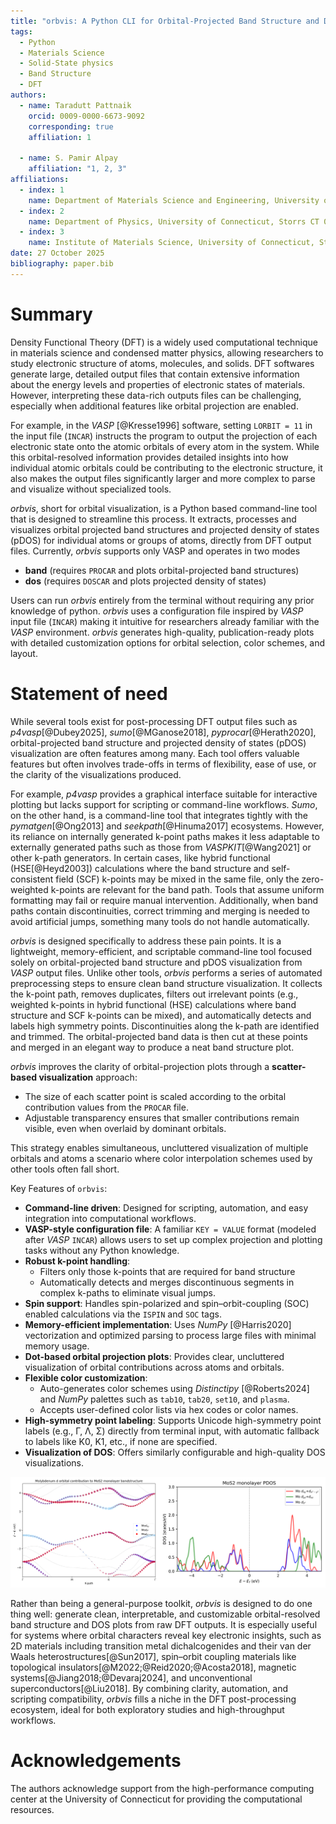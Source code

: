 ```yaml
---
title: "orbvis: A Python CLI for Orbital-Projected Band Structure and DOS in DFT"
tags:
  - Python
  - Materials Science
  - Solid-State physics
  - Band Structure
  - DFT
authors:
  - name: Taradutt Pattnaik
    orcid: 0009-0000-6673-9092
    corresponding: true
    affiliation: 1

  - name: S. Pamir Alpay
    affiliation: "1, 2, 3"
affiliations:
  - index: 1
    name: Department of Materials Science and Engineering, University of Connecticut, Storrs CT 06269 – USA
  - index: 2
    name: Department of Physics, University of Connecticut, Storrs CT 06269 – USA
  - index: 3
    name: Institute of Materials Science, University of Connecticut, Storrs CT 06269 – USA
date: 27 October 2025
bibliography: paper.bib
---
```


# Summary

Density Functional Theory (DFT) is a widely used computational technique in materials science and condensed matter physics, allowing researchers to study electronic structure of atoms, molecules, and solids. DFT softwares generate large, detailed output files that contain extensive information about the energy levels and properties of electronic states of materials. However, interpreting these data-rich outputs files can be challenging, especially when additional features like orbital projection are enabled.

For example, in the *VASP* [@Kresse1996] software, setting `LORBIT = 11` in the input file (`INCAR`) instructs the program to output the projection of each electronic state onto the atomic orbitals of every atom in the system. While this orbital-resolved information provides  detailed insights into how individual atomic orbitals could be contributing to the electronic structure, it also makes the output files significantly larger and more complex to parse and visualize without specialized tools. 

*orbvis*, short for orbital visualization, is a Python based command-line tool that is designed to streamline this process. It extracts, processes and visualizes orbital projected band structures and projected density of states (pDOS) for individual atoms or groups of atoms, directly from DFT output files. Currently, *orbvis* supports only VASP and operates in two modes

- **band** (requires `PROCAR` and plots orbital-projected band structures)  
- **dos** (requires `DOSCAR` and plots projected density of states)  

Users can run *orbvis* entirely from the terminal without requiring any prior knowledge of python. *orbvis* uses a configuration file inspired by *VASP* input file (`INCAR`) making it intuitive for researchers already familiar with the *VASP* environment. *orbvis* generates high-quality, publication-ready plots with detailed customization options for orbital selection, color schemes, and layout.

# Statement of need

While several tools exist for post-processing DFT output files such as *p4vasp*[@Dubey2025], *sumo*[@MGanose2018], *pyprocar*[@Herath2020], orbital-projected band structure and projected density of states (pDOS) visualization are often features among many. Each tool offers valuable features but often involves trade-offs in terms of flexibility, ease of use, or the clarity of the visualizations produced.

For example, *p4vasp* provides a graphical interface suitable for interactive plotting but lacks support for scripting or command-line workflows. *Sumo*, on the other hand, is a command-line tool that integrates tightly with the *pymatgen*[@Ong2013] and *seekpath*[@Hinuma2017] ecosystems. However, its reliance on internally generated k-point paths makes it less adaptable to externally generated paths such as those from *VASPKIT*[@Wang2021] or other k-path generators. In certain cases, like hybrid functional (HSE[@Heyd2003]) calculations where the band structure and self-consistent field (SCF) k-points may be mixed in the same file, only the zero-weighted k-points are relevant for the band path. Tools that assume uniform formatting may fail or require manual intervention. Additionally, when band paths contain discontinuities, correct trimming and merging is needed to avoid artificial jumps, something many tools do not handle automatically.

*orbvis* is designed specifically to address these pain points. It is a lightweight, memory-efficient, and scriptable command-line tool focused solely on orbital-projected band structure and pDOS visualization from *VASP* output files. Unlike other tools, *orbvis* performs a series of automated preprocessing steps to ensure clean band structure visualization. It collects the k-point path, removes duplicates, filters out irrelevant points (e.g., weighted k-points in hybrid functional (HSE) calculations where band structure and SCF k-points can be mixed), and automatically detects and labels high symmetry points. Discontinuities along the k-path are identified and trimmed. The orbital-projected band data is then cut at these points and merged in an elegant way to produce a neat band structure plot.

*orbvis* improves the clarity of orbital-projection plots through a **scatter-based visualization** approach:

- The size of each scatter point is scaled according to the orbital contribution values from the `PROCAR` file.
- Adjustable transparency ensures that smaller contributions remain visible, even when overlaid by dominant orbitals.

This strategy enables simultaneous, uncluttered visualization of multiple orbitals and atoms a scenario where color interpolation schemes used by other tools often fall short.

Key Features of `orbvis`:

- **Command-line driven**: Designed for scripting, automation, and easy integration into computational workflows.
- **VASP-style configuration file**: A familiar `KEY = VALUE` format (modeled after *VASP* `INCAR`) allows users to set up complex projection and plotting tasks without any Python knowledge.
- **Robust k-point handling**: 
  - Filters only those k-points that are required for band structure 
  - Automatically detects and merges discontinuous segments in complex k-paths to eliminate visual jumps.
- **Spin support**: Handles spin-polarized and spin–orbit-coupling (SOC) enabled calculations via the `ISPIN` and `SOC` tags.
- **Memory-efficient implementation**: Uses *NumPy* [@Harris2020] vectorization and optimized parsing to process large files with minimal memory usage.
- **Dot-based orbital projection plots**: Provides clear, uncluttered visualization of orbital contributions across atoms and orbitals.
- **Flexible color customization**: 
  -  Auto-generates color schemes using *Distinctipy* [@Roberts2024] and *NumPy* palettes such as `tab10`, `tab20`, `set10`, and `plasma`. 
  -  Accepts user-defined color lists via hex codes or color names.
- **High-symmetry point labeling**: Supports Unicode high-symmetry point labels (e.g., Γ, Λ, Σ) directly from terminal input, with automatic fallback to labels like K0, K1, etc., if none are specified.
- **Visualization of DOS**: Offers similarly configurable and high-quality DOS visualizations.

![Plots generated with *orbvis*. **Left:** Band structure of monolayer MoS~2~ showing contributions from Mo *d* orbitals, calculated with the HSE hybrid functional in *VASP*, reproducing results similar to [@Chang2013]. **Right:** Projected density of states (pDOS).](bandos.png)

Rather than being a general-purpose toolkit, *orbvis* is designed to do one thing well: generate clean, interpretable, and customizable orbital-resolved band structure and DOS plots from raw DFT outputs. It is especially useful for systems where orbital characters reveal key electronic insights, such as 2D materials including transition metal dichalcogenides and their van der Waals heterostructures[@Sun2017], spin–orbit coupling materials like topological insulators[@M2022;@Reid2020;@Acosta2018], magnetic systems[@Jiang2018;@Devaraj2024], and unconventional superconductors[@Liu2018]. By combining clarity, automation, and scripting compatibility, *orbvis* fills a niche in the DFT post-processing ecosystem, ideal for both exploratory studies and high-throughput workflows.
  
# Acknowledgements

The authors acknowledge support from the high-performance computing center at the University of Connecticut for providing the computational resources.